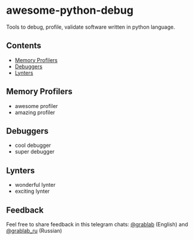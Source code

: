 # awesome-python-debug

Tools to debug, profile, validate software written in python language.

## Contents

* [Memory Profilers](#memory-profiler)
* [Debuggers](#debugger)
* [Lynters](#lynters)

## Memory Profilers

* awesome profiler
* amazing profiler

## Debuggers

* cool debugger
* super debugger

## Lynters

* wonderful lynter
* exciting lynter

## Feedback

Feel free to share feedback in this telegram chats: [@grablab](https://t.me/grablab) (English) and [@grablab_ru](https://t.me/grablab_ru) (Russian)
